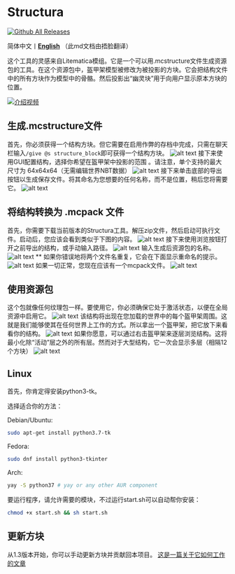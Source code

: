 # Structura
[![Github All Releases](https://img.shields.io/github/downloads/RavinMaddHatter/Structura/total.svg)]()

简体中文丨[**English**](https://github.com//Wulian233/Structura/blob/main/README.md)
（此md文档由捂脸翻译）

这个工具的灵感来自Litematica模组。它是一个可以用.mcstructure文件生成资源包的工具。在这个资源包中，盔甲架模型被修改为被投影的方块。它会把结构文件中的所有方块作为模型中的骨骼。然后投影出“幽灵块”用于向用户显示原本方块的位置。

[![介绍视频](https://img.youtube.com/vi/IdKT925LKMM/0.jpg)](https://www.youtube.com/watch?v=IdKT925LKMM)

## 生成.mcstructure文件

首先，你必须获得一个结构方块。但它需要在启用作弊的存档中完成，只需在聊天栏输入`/give @s structure_block`即可获得一个结构方块。
![alt text](https://github.com/RavinMaddHatter/Structura/blob/main/docs/give_structure.png?raw=true)
接下来使用GUI配置结构，选择你希望在盔甲架中投影的范围 。请注意，单个支持的最大尺寸为 64x64x64（无需编辑世界NBT数据）
![alt text](https://github.com/RavinMaddHatter/Structura/blob/main/docs/select_structure.PNG?raw=true)
接下来单击底部的导出按钮以生成保存文件。将其命名为您想要的任何名称，而不是位置，稍后您将需要它。
![alt text](https://github.com/RavinMaddHatter/Structura/blob/main/docs/export_structure.PNG?raw=true)

## 将结构转换为 .mcpack 文件
首先，你需要下载当前版本的Structura工具。解压zip文件，然后启动可执行文件。启动后，您应该会看到类似于下图的内容。
![alt text](https://github.com/RavinMaddHatter/Structura/blob/main/docs/launch_structura.PNG?raw=true)
接下来使用浏览按钮打开之前导出的结构，或手动输入路径。
![alt text](https://github.com/RavinMaddHatter/Structura/blob/main/docs/browse_file.PNG?raw=true)
输入生成后资源包的名称。
![alt text](https://github.com/RavinMaddHatter/Structura/blob/main/docs/name.PNG?raw=true)
** 如果你错误地将两个文件名重复，它会在下面显示重命名的提示。
![alt text](https://github.com/RavinMaddHatter/Structura/blob/main/docs/already_exists.PNG?raw=true)
如果一切正常，您现在应该有一个mcpack文件。
![alt text](https://github.com/RavinMaddHatter/Structura/blob/main/docs/pack_made.PNG?raw=true)

## 使用资源包
这个包就像任何纹理包一样。要使用它，你必须确保它处于激活状态，以便在全局资源中启用它。
![alt text](https://github.com/RavinMaddHatter/Structura/blob/main/docs/make_pack_active.PNG?raw=true)
该结构将出现在您加载的世界中的每个盔甲架周围。这就是我们能够使其在任何世界上工作的方式。所以拿出一个盔甲架，把它放下来看看你的结构。
![alt text](https://github.com/RavinMaddHatter/Structura/blob/main/docs/example_full.png?raw=true)
如果你愿意，可以通过右击盔甲架来逐层浏览结构。这将最小化除“活动”层之外的所有层。然而对于大型结构，它一次会显示多层（相隔12个方块）
![alt text](https://github.com/RavinMaddHatter/Structura/blob/main/docs/example_layer.png?raw=true)


## Linux

首先，你肯定得安装python3-tk。

选择适合你的方法：

Debian/Ubuntu:
```bash
sudo apt-get install python3.7-tk
```
Fedora:
```bash
sudo dnf install python3-tkinter
```
Arch:
```bash
yay -S python37 # yay or any other AUR component
```
要运行程序，请允许需要的模块，不过运行start.sh可以自动帮你安装：
```bash
chmod +x start.sh && sh start.sh
```

## 更新方块
从1.3版本开始，你可以手动更新方块并贡献回本项目。
[这是一篇关于它如何工作的文章](docs/Editing%20Blocks.md)
